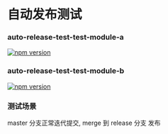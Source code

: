 # 自动发布测试

### auto-release-test-test-module-a

<a href="https://badge.fury.io/js/auto-release-test-test-module-a" title="npm">
<img src="https://img.shields.io/npm/v/auto-release-test-test-module-a.svg?style=flat-square" alt="npm version"/>
</a>

### auto-release-test-test-module-b

<a href="https://badge.fury.io/js/auto-release-test-test-module-b" title="npm">
<img src="https://img.shields.io/npm/v/auto-release-test-test-module-b.svg?style=flat-square" alt="npm version"/>
</a>

### 测试场景

master 分支正常迭代提交, merge 到 release 分支 发布
